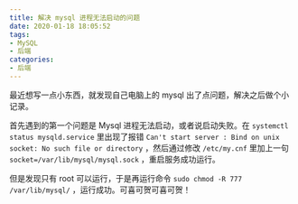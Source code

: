 ```yaml
---
title: 解决 mysql 进程无法启动的问题
date: 2020-01-18 18:05:52
tags:
- MySQL
- 后端
categories:
- 后端
---
```


最近想写一点小东西，就发现自己电脑上的 mysql 出了点问题，解决之后做个小记录。

<!--more-->

首先遇到的第一个问题是 Mysql 进程无法启动，或者说启动失败。在 `systemctl status mysqld.service` 里出现了报错 `Can't start server : Bind on unix socket: No such file or directory` ，然后通过修改 `/etc/my.cnf` 里加上一句 `socket=/var/lib/mysql/mysql.sock` ，重启服务成功运行。

但是发现只有 root 可以运行，于是再运行命令 `sudo chmod -R 777 /var/lib/mysql/` ，运行成功。可喜可贺可喜可贺！
